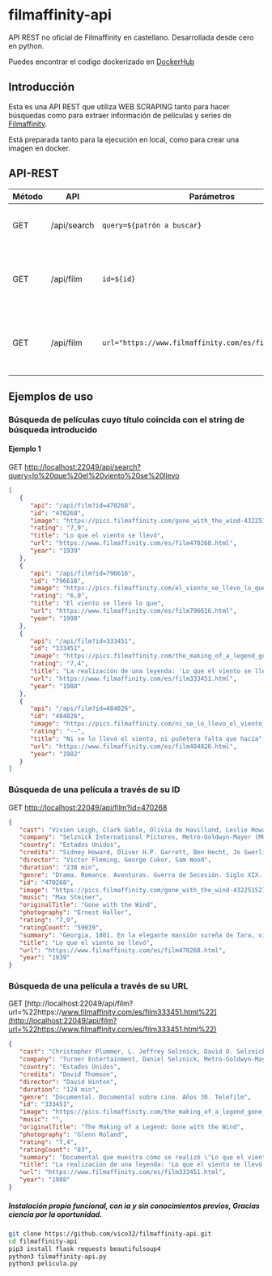 # filmaffinity-api

API REST no oficial de Filmaffinity en castellano. Desarrollada desde cero en python.

Puedes encontrar el codigo dockerizado en [DockerHub](https://hub.docker.com/r/dgongut/filmaffinity-api)

## Introducción

Esta es una API REST que utiliza WEB SCRAPING tanto para hacer búsquedas como para extraer información de películas y
series de [Filmaffinity](https://www.filmaffinity.com/es/main.html).

Está preparada tanto para la ejecución en local, como para crear una imagen en docker.

## API-REST

| Método | API         | Parámetros                                                                   | Descripción                                               |
| ------ | ----------- | ---------------------------------------------------------------------------- | --------------------------------------------------------- |
| GET    | /api/search | `query=${patrón a buscar}` | Busca películas y series por título |
| GET    | /api/film   | `id=${id}`                                             | Obtiene datos de una película o serie mediante un ID      |
| GET   | /api/film   | `url="https://www.filmaffinity.com/es/film819745.html"` | Obtiene datos de una película o serie mediante una URL    |

## Ejemplos de uso

### Búsqueda de películas cuyo título coincida con el string de búsqueda introducido

#### Ejemplo 1

GET
[http://localhost:22049/api/search?query=lo%20que%20el%20viento%20se%20llevo](http://localhost:22049/api/search?query=lo%20que%20el%20viento%20se%20llevo)

```json
[
   {
      "api": "/api/film?id=470268",
      "id": "470268",
      "image": "https://pics.filmaffinity.com/gone_with_the_wind-432251527-large.jpg",
      "rating": "7,9",
      "title": "Lo que el viento se llevó",
      "url": "https://www.filmaffinity.com/es/film470268.html",
      "year": "1939"
   },
   {
      "api": "/api/film?id=796616",
      "id": "796616",
      "image": "https://pics.filmaffinity.com/el_viento_se_llevo_lo_que-971298744-large.jpg",
      "rating": "6,0",
      "title": "El viento se llevó lo que",
      "url": "https://www.filmaffinity.com/es/film796616.html",
      "year": "1998"
   },
   {
      "api": "/api/film?id=333451",
      "id": "333451",
      "image": "https://pics.filmaffinity.com/the_making_of_a_legend_gone_with_the_wind_tv-266622348-large.jpg",
      "rating": "7,4",
      "title": "La realización de una leyenda: 'Lo que el viento se llevó' (TV)",
      "url": "https://www.filmaffinity.com/es/film333451.html",
      "year": "1988"
   },
   {
      "api": "/api/film?id=484826",
      "id": "484826",
      "image": "https://pics.filmaffinity.com/ni_se_lo_llevo_el_viento_ni_punetera_falta_que_hacia-344865791-large.jpg",
      "rating": "--",
      "title": "Ni se lo llevó el viento, ni puñetera falta que hacía",
      "url": "https://www.filmaffinity.com/es/film484826.html",
      "year": "1982"
   }
]
```

### Búsqueda de una película a través de su ID

GET [http://localhost:22049/api/film?id=470268](http://localhost:22049/api/film?id=470268)

```json
{
   "cast": "Vivien Leigh, Clark Gable, Olivia de Havilland, Leslie Howard, Hattie McDaniel, Thomas Mitchell, Barbara O'Neil, Butterfly McQueen, Ona Munson, Ann Rutherford, Evelyn Keyes, Mickey Kuhn, Ward Bond, George Reeves",
   "company": "Selznick International Pictures, Metro-Goldwyn-Mayer (MGM)",
   "country": "Estados Unidos",
   "credits": "Sidney Howard, Oliver H.P. Garrett, Ben Hecht, Jo Swerling, John Van Druten.  Novela: Margaret Mitchell",
   "director": "Victor Fleming, George Cukor, Sam Wood",
   "duration": "238 min",
   "genre": "Drama. Romance. Aventuras. Guerra de Secesión. Siglo XIX. Drama romántico. Drama sureño. Cine épico",
   "id": "470268",
   "image": "https://pics.filmaffinity.com/gone_with_the_wind-432251527-large.jpg",
   "music": "Max Steiner",
   "originalTitle": "Gone with the Wind",
   "photography": "Ernest Haller",
   "rating": "7,9",
   "ratingCount": "59039",
   "summary": "Georgia, 1861. En la elegante mansión sureña de Tara, vive Scarlett O'Hara (Vivien Leigh), la joven más bella, caprichosa y egoísta de la región. Ella suspira por el amor de Ashley (Leslie Howard), pero él está prometido con su prima, la dulce y bondadosa Melanie (Olivia de Havilland). En la última fiesta antes del estallido de la Guerra de Secesión (1861-1865), Scarlett conoce al cínico y apuesto Rhett Butler (Clark Gable), un vividor arrogante y aventurero, que sólo piensa en sí mismo y que no tiene ninguna intención de participar en la contienda. Lo único que él desea es hacerse rico y conquistar el corazón de la hermosa Scarlett. (FILMAFFINITY)",
   "title": "Lo que el viento se llevó",
   "url": "https://www.filmaffinity.com/es/film470268.html",
   "year": "1939"
}
```

### Búsqueda de una película a través de su URL

GET [http://localhost:22049/api/film?url=%22https://www.filmaffinity.com/es/film333451.html%22](http://localhost:22049/api/film?url=%22https://www.filmaffinity.com/es/film333451.html%22)

```json
{
   "cast": "Christopher Plummer, L. Jeffrey Selznick, David O. Selznick, George Cukor, Margaret Mitchell, Victor Fleming, Vivien Leigh, Clark Gable, Olivia de Havilland, Leslie Howard, Butterfly McQueen, Sam Wood, Louis B. Mayer",
   "company": "Turner Entertainment, Daniel Selznick, Metro-Goldwyn-Mayer (MGM)",
   "country": "Estados Unidos",
   "credits": "David Thomson",
   "director": "David Hinton",
   "duration": "124 min",
   "genre": "Documental. Documental sobre cine. Años 30. Telefilm",
   "id": "333451",
   "image": "https://pics.filmaffinity.com/the_making_of_a_legend_gone_with_the_wind_tv-266622348-large.jpg",
   "music": "",
   "originalTitle": "The Making of a Legend: Gone with the Wind",
   "photography": "Glenn Roland",
   "rating": "7,4",
   "ratingCount": "83",
   "summary": "Documental que muestra cómo se realizó \"Lo que el viento se llevó\" desde que David O. Selznick compró los derechos de la novela. (FILMAFFINITY)",
   "title": "La realización de una leyenda: 'Lo que el viento se llevó' (TV)",
   "url": "https://www.filmaffinity.com/es/film333451.html",
   "year": "1988"
}
```
##### Instalación propia funcional, con ia y sin conocimientos previos, Gracias ciencia por la oportunidad.

```sh
git clone https://github.com/vico32/filmaffinity-api.git
cd filmaffinity-api
pip3 install flask requests beautifulsoup4
python3 filmaffinity-api.py
python3 pelicula.py
```
